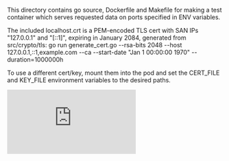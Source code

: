 This directory contains go source, Dockerfile and Makefile for making a test
container which serves requested data on ports specified in ENV variables.

The included localhost.crt is a PEM-encoded TLS cert with SAN IPs
"127.0.0.1" and "[::1]", expiring in January 2084, generated from
src/crypto/tls:
go run generate_cert.go  --rsa-bits 2048 --host 127.0.0.1,::1,example.com --ca --start-date "Jan 1 00:00:00 1970" --duration=1000000h

To use a different cert/key, mount them into the pod and set the
CERT_FILE and KEY_FILE environment variables to the desired paths.

[![Analytics](https://kubernetes-site.appspot.com/UA-36037335-10/GitHub/test/images/porter/README.md?pixel)]()
